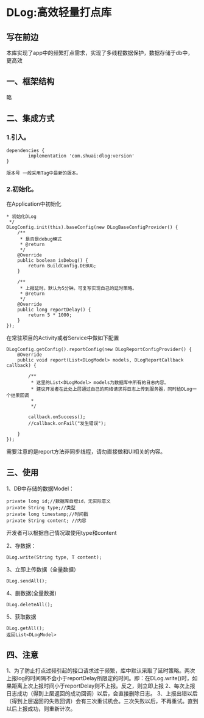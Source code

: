 # DLog:高效轻量打点库
## 写在前边


本库实现了app中的频繁打点需求，实现了多线程数据保护，数据存储于db中，更高效


## 一、框架结构

略


## 二、集成方式

### 1.引入。

```
dependencies {
        implementation 'com.shuai:dlog:version'
}

版本号 一般采用Tag中最新的版本。
```


### 2.初始化。
在Application中初始化

```
* 初始化DLog
 */
DLogConfig.init(this).baseConfig(new DLogBaseConfigProvider() {
    /**
     * 是否是debug模式
     * @return
     */
    @Override
    public boolean isDebug() {
        return BuildConfig.DEBUG;
    }

    /**
     * 上报延时。默认为5分钟。可复写实现自己的延时策略。
     * @return
     */
    @Override
    public long reportDelay() {
        return 5 * 1000;
    }
});
```

在常驻项目的Activity或者Service中做如下配置
```
DLogConfig.getConfig().reportConfig(new DLogReportConfigProvider() {
    @Override
    public void report(List<DLogModel> models, DLogReportCallback callback) {

        /**
         * 这里的List<DLogModel> models为数据库中所有的日志内容。
         * 建议开发者在此处上层通过自己的网络请求将日志上传到服务器，同时给DLog一个结果回调
         *
         */

        callback.onSuccess();
        //callback.onFail("发生错误");

    }
});
```
需要注意的是report方法非同步线程，请勿直接做和UI相关的内容。
## 三、使用

1、DB中存储的数据Model：

```
private long id;//数据库自增id，无实际意义
private String type;//类型
private long timestamp;//时间戳
private String content; //内容
```
开发者可以根据自己情况取使用type和content

2、存数据：
```
DLog.write(String type, T content);
```
3、立即上传数据（全量数据）
```
DLog.sendAll();
```

4、删数据(全量数据)
```
DLog.deleteAll();
```
5、获取数据
```
DLog.getAll();
返回List<DLogModel>
```

## 四、注意
1、为了防止打点过频引起的接口请求过于频繁，库中默认采取了延时策略。两次上报log的时间隔不会小于reportDelay所限定的时间。即：在DLog.write()时，如果距离上次上报时间小于reportDelay则不上报。反之，则立即上报
2、每次上报日志成功（得到上层返回的成功回调）以后，会直接删除日志。
3、上报出错以后（得到上层返回的失败回调）会有三次重试机会。三次失败以后，不再重试。直到以后上报成功，则重新计次。